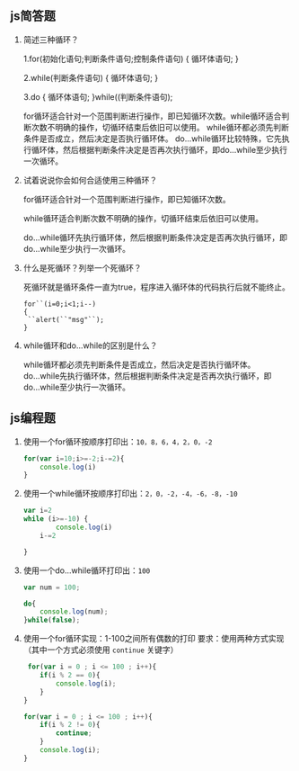 ## js简答题

1. 简述三种循环？

   1.for(初始化语句;判断条件语句;控制条件语句) { 循环体语句; } 

   2.while(判断条件语句) { 循环体语句; }

    3.do { 循环体语句; }while((判断条件语句);     

   for循环适合针对一个范围判断进行操作，即已知循环次数。while循环适合判断次数不明确的操作，切循环结束后依旧可以使用。     while循环都必须先判断条件是否成立，然后决定是否执行循环体。     do...while循环比较特殊，它先执行循环体，然后根据判断条件决定是否再次执行循环，即do...while至少执行一次循环。

2. 试着说说你会如何合适使用三种循环？

   for循环适合针对一个范围判断进行操作，即已知循环次数。

   while循环适合判断次数不明确的操作，切循环结束后依旧可以使用。

    do...while循环先执行循环体，然后根据判断条件决定是否再次执行循环，即do...while至少执行一次循环。

3. 什么是死循环？列举一个死循环？

    死循环就是循环条件一直为true，程序进入循环体的代码执行后就不能终止。

   ```
   for``(i=0;i<1;i--)
   {
    ``alert(``"msg"``);
   }
   ```

4. while循环和do...while的区别是什么？

    while循环都必须先判断条件是否成立，然后决定是否执行循环体。     do...while先执行循环体，然后根据判断条件决定是否再次执行循环，即do...while至少执行一次循环。


## js编程题

1. 使用一个for循环按顺序打印出：`10，8，6，4，2，0，-2`

    ```js
    for(var i=10;i>=-2;i-=2){
        console.log(i)
    }
    ```

2. 使用一个while循环按顺序打印出：`2，0，-2，-4，-6，-8，-10`

    ```js
    var i=2
    while (i>=-10) {
            console.log(i)
        i-=2
    
    }
    ```

3. 使用一个do...while循环打印出：`100`

    ```js
    var num = 100;
    
    do{
        console.log(num);
    }while(false);
    ```

4. 使用一个for循环实现：1-100之间所有偶数的打印
    要求：使用两种方式实现（其中一个方式必须使用 `continue` 关键字）

    ```js
     for(var i = 0 ; i <= 100 ; i++){
        if(i % 2 == 0){
            console.log(i);
        }
    }
    
    for(var i = 0 ; i <= 100 ; i++){
        if(i % 2 != 0){
            continue;
        }
        console.log(i);    
    }
    ```